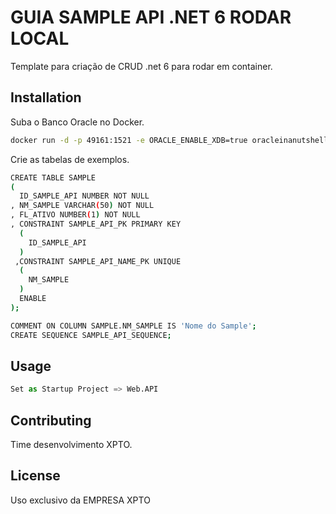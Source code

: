 # GUIA SAMPLE API .NET 6 RODAR LOCAL

Template para criação de CRUD .net 6 para rodar em container.

## Installation

Suba o Banco Oracle no Docker.

```bash
docker run -d -p 49161:1521 -e ORACLE_ENABLE_XDB=true oracleinanutshell/oracle-xe-11g
```

Crie as tabelas de exemplos.

```bash
CREATE TABLE SAMPLE 
(
  ID_SAMPLE_API NUMBER NOT NULL 
, NM_SAMPLE VARCHAR(50) NOT NULL
, FL_ATIVO NUMBER(1) NOT NULL 
, CONSTRAINT SAMPLE_API_PK PRIMARY KEY 
  (
    ID_SAMPLE_API 
  )
 ,CONSTRAINT SAMPLE_API_NAME_PK UNIQUE  
  (
    NM_SAMPLE 
  )
  ENABLE 
);

COMMENT ON COLUMN SAMPLE.NM_SAMPLE IS 'Nome do Sample';
CREATE SEQUENCE SAMPLE_API_SEQUENCE;
```

## Usage

```python
Set as Startup Project => Web.API
```

## Contributing

Time desenvolvimento XPTO.

## License

Uso exclusivo da EMPRESA XPTO